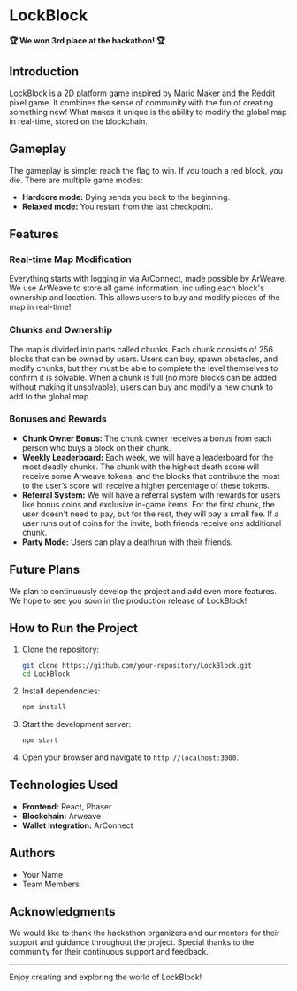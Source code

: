 # LockBlock

**🏆 We won 3rd place at the hackathon! 🏆**

## Introduction

LockBlock is a 2D platform game inspired by Mario Maker and the Reddit pixel game. It combines the sense of community with the fun of creating something new! What makes it unique is the ability to modify the global map in real-time, stored on the blockchain.

## Gameplay

The gameplay is simple: reach the flag to win. If you touch a red block, you die. There are multiple game modes: 
- **Hardcore mode:** Dying sends you back to the beginning.
- **Relaxed mode:** You restart from the last checkpoint.

## Features

### Real-time Map Modification
Everything starts with logging in via ArConnect, made possible by ArWeave. We use ArWeave to store all game information, including each block's ownership and location. This allows users to buy and modify pieces of the map in real-time!

### Chunks and Ownership
The map is divided into parts called chunks. Each chunk consists of 256 blocks that can be owned by users. Users can buy, spawn obstacles, and modify chunks, but they must be able to complete the level themselves to confirm it is solvable. When a chunk is full (no more blocks can be added without making it unsolvable), users can buy and modify a new chunk to add to the global map.

### Bonuses and Rewards
- **Chunk Owner Bonus:** The chunk owner receives a bonus from each person who buys a block on their chunk.
- **Weekly Leaderboard:** Each week, we will have a leaderboard for the most deadly chunks. The chunk with the highest death score will receive some Arweave tokens, and the blocks that contribute the most to the user’s score will receive a higher percentage of these tokens.
- **Referral System:** We will have a referral system with rewards for users like bonus coins and exclusive in-game items. For the first chunk, the user doesn't need to pay, but for the rest, they will pay a small fee. If a user runs out of coins for the invite, both friends receive one additional chunk.
- **Party Mode:** Users can play a deathrun with their friends.

## Future Plans

We plan to continuously develop the project and add even more features. We hope to see you soon in the production release of LockBlock!

## How to Run the Project

1. Clone the repository:
   ```sh
   git clone https://github.com/your-repository/LockBlock.git
   cd LockBlock
   ```

2. Install dependencies:
   ```sh
   npm install
   ```

3. Start the development server:
   ```sh
   npm start
   ```

4. Open your browser and navigate to `http://localhost:3000`.

## Technologies Used

- **Frontend:** React, Phaser
- **Blockchain:** Arweave
- **Wallet Integration:** ArConnect

## Authors

- Your Name
- Team Members

## Acknowledgments

We would like to thank the hackathon organizers and our mentors for their support and guidance throughout the project. Special thanks to the community for their continuous support and feedback.

---

Enjoy creating and exploring the world of LockBlock!
